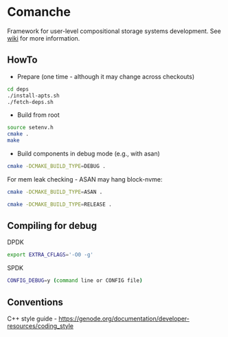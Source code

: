 # Comanche
Framework for user-level compositional storage systems development. See [wiki](https://github.com/IBM/comanche/wiki) for more information.

HowTo
-----

* Prepare (one time - although it may change across checkouts)

```bash
cd deps
./install-apts.sh
./fetch-deps.sh
```

* Build from root

```bash
source setenv.h
cmake .
make
```

* Build components in debug mode (e.g., with asan)

```bash
cmake -DCMAKE_BUILD_TYPE=DEBUG .
```

For mem leak checking - ASAN may hang block-nvme:

```bash
cmake -DCMAKE_BUILD_TYPE=ASAN .

cmake -DCMAKE_BUILD_TYPE=RELEASE .
```


Compiling for debug
-------------------

DPDK
```bash
export EXTRA_CFLAGS='-O0 -g'
```
SPDK
```bash
CONFIG_DEBUG=y (command line or CONFIG file)
```


Conventions
-----------

C++ style guide - https://genode.org/documentation/developer-resources/coding_style
